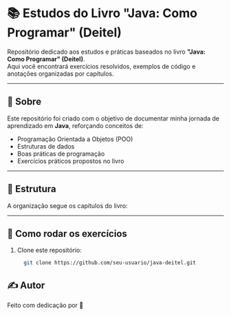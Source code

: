 # 📚 Estudos do Livro "Java: Como Programar" (Deitel)

Repositório dedicado aos estudos e práticas baseados no livro **"Java: Como Programar" (Deitel)**.  
Aqui você encontrará exercícios resolvidos, exemplos de código e anotações organizadas por capítulos.

---

## 📖 Sobre
Este repositório foi criado com o objetivo de documentar minha jornada de aprendizado em **Java**, reforçando conceitos de:
- Programação Orientada a Objetos (POO)
- Estruturas de dados
- Boas práticas de programação
- Exercícios práticos propostos no livro

---

## 📂 Estrutura
A organização segue os capítulos do livro:


---

## 🚀 Como rodar os exercícios

1. Clone este repositório:
   ```bash
     git clone https://github.com/seu-usuario/java-deitel.git
   ```

## ✍️ Autor

Feito com dedicação por []()
🚀
